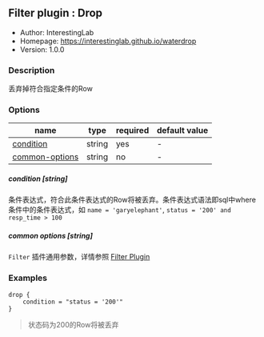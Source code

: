 ## Filter plugin : Drop

* Author: InterestingLab
* Homepage: https://interestinglab.github.io/waterdrop
* Version: 1.0.0

### Description

丢弃掉符合指定条件的Row

### Options

| name | type | required | default value |
| --- | --- | --- | --- |
| [condition](#condition-string) | string | yes | - |
| [common-options](#common-options-string)| string | no | - |


##### condition [string]

条件表达式，符合此条件表达式的Row将被丢弃。条件表达式语法即sql中where条件中的条件表达式，如 `name = 'garyelephant'`, `status = '200' and resp_time > 100`

##### common options [string]

`Filter` 插件通用参数，详情参照 [Filter Plugin](/zh-cn/v1/configuration/filter-plugin)


### Examples

```
drop {
    condition = "status = '200'"
}
```

> 状态码为200的Row将被丢弃
